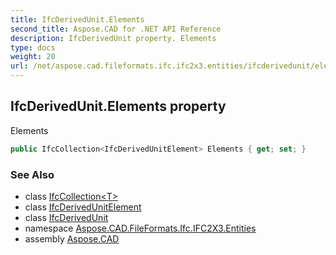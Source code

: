 ```yaml
---
title: IfcDerivedUnit.Elements
second_title: Aspose.CAD for .NET API Reference
description: IfcDerivedUnit property. Elements
type: docs
weight: 20
url: /net/aspose.cad.fileformats.ifc.ifc2x3.entities/ifcderivedunit/elements/
---
```

## IfcDerivedUnit.Elements property

Elements

```csharp
public IfcCollection<IfcDerivedUnitElement> Elements { get; set; }
```

### See Also

* class [IfcCollection&lt;T&gt;](../../../aspose.cad.fileformats.ifc/ifccollection-1/)
* class [IfcDerivedUnitElement](../../ifcderivedunitelement/)
* class [IfcDerivedUnit](../)
* namespace [Aspose.CAD.FileFormats.Ifc.IFC2X3.Entities](../../ifcderivedunit/)
* assembly [Aspose.CAD](../../../)


